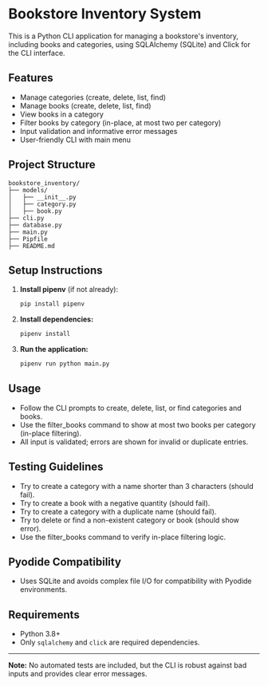 # Bookstore Inventory System

This is a Python CLI application for managing a bookstore's inventory, including books and categories, using SQLAlchemy (SQLite) and Click for the CLI interface.

## Features
- Manage categories (create, delete, list, find)
- Manage books (create, delete, list, find)
- View books in a category
- Filter books by category (in-place, at most two per category)
- Input validation and informative error messages
- User-friendly CLI with main menu

## Project Structure
```
bookstore_inventory/
├── models/
│   ├── __init__.py
│   ├── category.py
│   ├── book.py
├── cli.py
├── database.py
├── main.py
├── Pipfile
├── README.md
```

## Setup Instructions
1. **Install pipenv** (if not already):
   ```bash
   pip install pipenv
   ```
2. **Install dependencies:**
   ```bash
   pipenv install
   ```
3. **Run the application:**
   ```bash
   pipenv run python main.py
   ```

## Usage
- Follow the CLI prompts to create, delete, list, or find categories and books.
- Use the filter_books command to show at most two books per category (in-place filtering).
- All input is validated; errors are shown for invalid or duplicate entries.

## Testing Guidelines
- Try to create a category with a name shorter than 3 characters (should fail).
- Try to create a book with a negative quantity (should fail).
- Try to create a category with a duplicate name (should fail).
- Try to delete or find a non-existent category or book (should show error).
- Use the filter_books command to verify in-place filtering logic.

## Pyodide Compatibility
- Uses SQLite and avoids complex file I/O for compatibility with Pyodide environments.

## Requirements
- Python 3.8+
- Only `sqlalchemy` and `click` are required dependencies.

---

**Note:** No automated tests are included, but the CLI is robust against bad inputs and provides clear error messages.